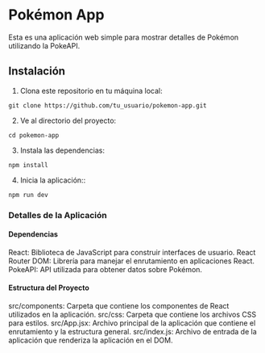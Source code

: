 # Pokémon App

Esta es una aplicación web simple para mostrar detalles de Pokémon utilizando la PokeAPI.

## Instalación

1. Clona este repositorio en tu máquina local:

```
git clone https://github.com/tu_usuario/pokemon-app.git
```

2. Ve al directorio del proyecto:

```
cd pokemon-app
```

3. Instala las dependencias:

```
npm install
```

4. Inicia la aplicación::

```
npm run dev
```

### Detalles de la Aplicación

#### Dependencias

React: Biblioteca de JavaScript para construir interfaces de usuario.
React Router DOM: Librería para manejar el enrutamiento en aplicaciones React.
PokeAPI: API utilizada para obtener datos sobre Pokémon.

#### Estructura del Proyecto

src/components: Carpeta que contiene los componentes de React utilizados en la aplicación.
src/css: Carpeta que contiene los archivos CSS para estilos.
src/App.jsx: Archivo principal de la aplicación que contiene el enrutamiento y la estructura general.
src/index.js: Archivo de entrada de la aplicación que renderiza la aplicación en el DOM.
